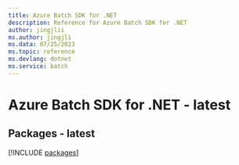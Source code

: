 ```yaml
---
title: Azure Batch SDK for .NET
description: Reference for Azure Batch SDK for .NET
author: jingjlii
ms.author: jingjli
ms.data: 07/25/2023
ms.topic: reference
ms.devlang: dotnet
ms.service: batch
---
```

# Azure Batch SDK for .NET - latest
## Packages - latest
[!INCLUDE [packages](batch-index.md)]
